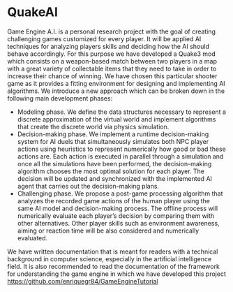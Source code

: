 # QuakeAI

Game Engine A.I. is a personal research project with the goal of creating challenging games customized for every player. It will be applied AI techniques for analyzing players skills and deciding how the AI should behave accordingly. For this purpose we have developed a Quake3 mod which consists on a weapon-based match between two players in a map with a great variety of collectable items that they need to take in order to increase their chance of winning.  We have chosen this particular shooter game as it provides a fitting environment for designing and implementing AI algorithms. We introduce a new approach which can be broken down in the following main development phases: 

- Modeling phase. We define the data structures necessary to represent a discrete approximation of the virtual world and implement algorithms that create the discrete world via physics simulation.
- Decision-making phase. We implement a runtime decision-making system for AI duels that simultaneously simulates both NPC player actions using heuristics to represent numerically how good or bad these actions are. Each action is executed in parallel through a simulation and once all the simulations have been performed, the decision-making algorithm chooses the most optimal solution for each player. The decision will be updated and synchronized with the implemented AI agent that carries out the decision-making plans.
- Challenging phase. We propose a post-game processing algorithm that analyzes the recorded game actions of the human player using the same AI model and decision-making process. The offline process will numerically evaluate each player’s decision by comparing them with other alternatives. Other player skills such as environment awareness, aiming or reaction time will be also considered and numerically evaluated.

We have written documentation that is meant for readers with a technical background in computer science, especially in the artificial intelligence field. It is also recommended to read the documentation of the framework for understanding the game engine in which we have developed this project https://github.com/enriquegr84/GameEngineTutorial
